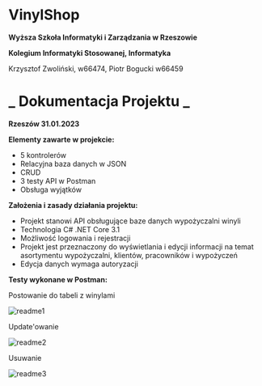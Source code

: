 # VinylShop

**Wyższa Szkoła Informatyki i Zarządzania w Rzeszowie**

**Kolegium Informatyki Stosowanej, Informatyka**

Krzysztof Zwoliński, w66474, Piotr Bogucki w66459

# _ **Dokumentacja Projektu** _

**Rzeszów 31.01.2023**

**Elementy zawarte w projekcie:**

- 5 kontrolerów
- Relacyjna baza danych w JSON
- CRUD
- 3 testy API w Postman
- Obsługa wyjątków

**Założenia i zasady działania projektu:**

- Projekt stanowi API obsługujące baze danych wypożyczalni winyli
- Technologia C# .NET Core 3.1
- Możliwość logowania i rejestracji
- Projekt jest przeznaczony do wyświetlania i edycji informacji na temat asortymentu wypożyczalni, klientów, pracowników i wypożyczeń
- Edycja danych wymaga autoryzacji

**Testy wykonane w Postman:**

Postowanie do tabeli z winylami

![readme1](https://user-images.githubusercontent.com/92753660/215883644-659b2df6-db8c-408b-85f7-548aa2a8dff8.png)


Update'owanie

![readme2](https://user-images.githubusercontent.com/92753660/215883828-a2182275-e18b-431a-a365-01c88a2f95b7.png)


Usuwanie

![readme3](https://user-images.githubusercontent.com/92753660/215883869-2d01df59-6155-4660-8341-fb1f3488d897.png)
